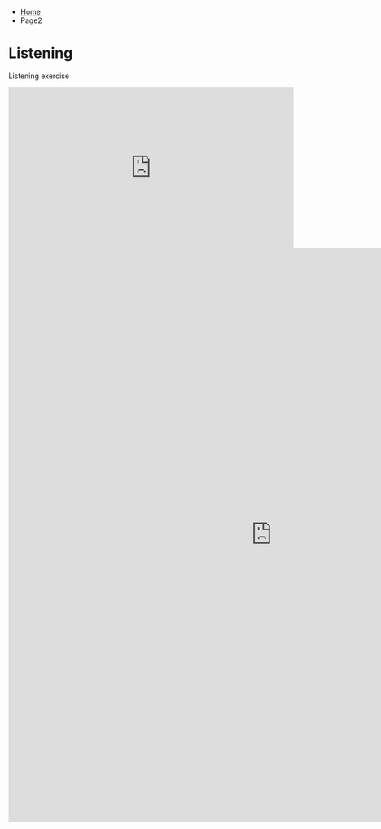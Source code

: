 <ul class="breadcrumb">
  <li><a href="index.html">Home</a></li>
  <li>Page2</li>
</ul>
 <h1>Listening </h1>
 
 
<p>Listening exercise </p>


<iframe width="560" height="315" src="https://www.youtube.com/embed/pg9k-lAM7M8" frameborder="0" allowfullscreen></iframe>
<iframe src="https://h5p.org/h5p/embed/136150" width="1034" height="1128" frameborder="0" allowfullscreen="allowfullscreen"></iframe><script src="https://h5p.org/sites/all/modules/h5p/library/js/h5p-resizer.js" charset="UTF-8"></script>
